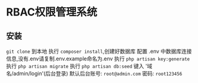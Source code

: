# RBAC权限管理系统

## 安装

`git clone` 到本地
执行 `composer install`,创建好数据库
配置 .env 中数据库连接信息,没有.env请复制.env.example命名为.env
执行 `php artisan key:generate`
执行 `php artisan migrate`
执行 `php artisan db:seed`
键入 '域名/admin/login'(后台登录)
默认后台账号: `root@admin.com`  密码: `root123456`